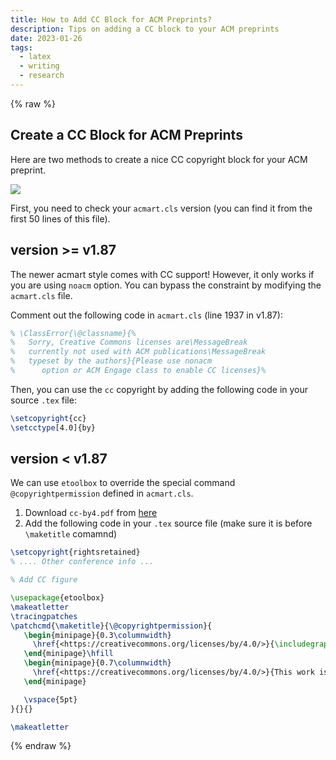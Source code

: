 ```yaml
---
title: How to Add CC Block for ACM Preprints?
description: Tips on adding a CC block to your ACM preprints
date: 2023-01-26
tags:
  - latex
  - writing
  - research
---
```

{% raw %}

## Create a CC Block for ACM Preprints

Here are two methods to create a nice CC copyright block for your ACM preprint.

![](https://i.imgur.com/372xtUH.png)

First, you need to check your `acmart.cls` version (you can find it from the first 50 lines of this file).

## version >= v1.87

The newer acmart style comes with CC support! However, it only works if you are using `noacm` option. You can bypass the constraint by modifying the `acmart.cls` file.

Comment out the following code in `acmart.cls` (line 1937 in v1.87):

```latex
% \ClassError{\@classname}{%
%   Sorry, Creative Commons licenses are\MessageBreak
%   currently not used with ACM publications\MessageBreak
%   typeset by the authors}{Please use nonacm
%      option or ACM Engage class to enable CC licenses}%
```

Then, you can use the `cc` copyright by adding the following code in your source `.tex` file:

```latex
\setcopyright{cc}
\setcctype[4.0]{by}
```


## version < v1.87

We can use `etoolbox` to override the special command `@copyrightpermission` defined in `acmart.cls`.

1. Download `cc-by4.pdf` from [here](https://en.wikipedia.org/wiki/Creative_Commons_license#/media/File:CC_BY_icon.svg)
2. Add the following code in your `.tex` source file (make sure it is before `\maketitle` comamnd)

```latex
\setcopyright{rightsretained}
% .... Other conference info ...

% Add CC figure

\usepackage{etoolbox}
\makeatletter
\tracingpatches
\patchcmd{\maketitle}{\@copyrightpermission}{
   \begin{minipage}{0.3\columnwidth}
     \href{<https://creativecommons.org/licenses/by/4.0/>}{\includegraphics[width=0.90\textwidth]{figures/cc-by4.pdf}}
   \end{minipage}\hfill
   \begin{minipage}{0.7\columnwidth}
     \href{<https://creativecommons.org/licenses/by/4.0/>}{This work is licensed under a Creative Commons Attribution International 4.0 License.}
   \end{minipage}

   \vspace{5pt}
}{}{}

\makeatletter
```

{% endraw %}
